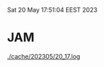Sat 20 May 17:51:04 EEST 2023
# JAM
<a href='./cache/202305/20_17.log'>./cache/202305/20_17.log</a>
